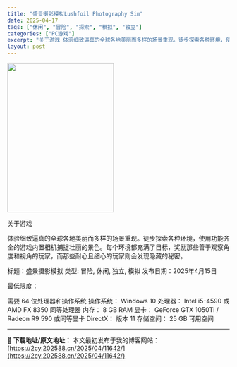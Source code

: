 ```yaml
---
title: "盛景摄影模拟Lushfoil Photography Sim"
date: 2025-04-17
tags: ["休闲", "冒险", "探索", "模拟", "独立"]
categories: ["PC游戏"]
excerpt: "关于游戏 体验细致逼真的全球各地美丽而多样的场景重现。徒步探索各种环境，使用功能齐全的游戏内置相机捕捉壮丽的景色。每个环境都充满了目标，奖励那些善于观察角度和视角的玩家，而那些耐心且细心的玩家则会发现隐藏的秘密。 标题：盛景摄影模拟 类型: 冒险, 休闲, 独立, 模拟 发布日期：2025年4月15&hellip;"
layout: post
---
```


<img class="aligncenter size-full wp-image-11643" src="https://2cy.202588.cn/wp-content/uploads/2025/04/2025041706121023.jpg" alt="" width="241" height="339" />

关于游戏

体验细致逼真的全球各地美丽而多样的场景重现。徒步探索各种环境，使用功能齐全的游戏内置相机捕捉壮丽的景色。每个环境都充满了目标，奖励那些善于观察角度和视角的玩家，而那些耐心且细心的玩家则会发现隐藏的秘密。

标题：盛景摄影模拟
类型: 冒险, 休闲, 独立, 模拟
发布日期：2025年4月15日

最低限度：

需要 64 位处理器和操作系统
操作系统： Windows 10
处理器： Intel i5-4590 或 AMD FX 8350 同等处理器
内存： 8 GB RAM
显卡： GeForce GTX 1050Ti / Radeon R9 590 或同等显卡
DirectX： 版本 11
存储空间： 25 GB 可用空间

---
📖 **下载地址/原文地址：** 本文最初发布于我的博客网站：[https://2cy.202588.cn/2025/04/11642/](https://2cy.202588.cn/2025/04/11642/)
